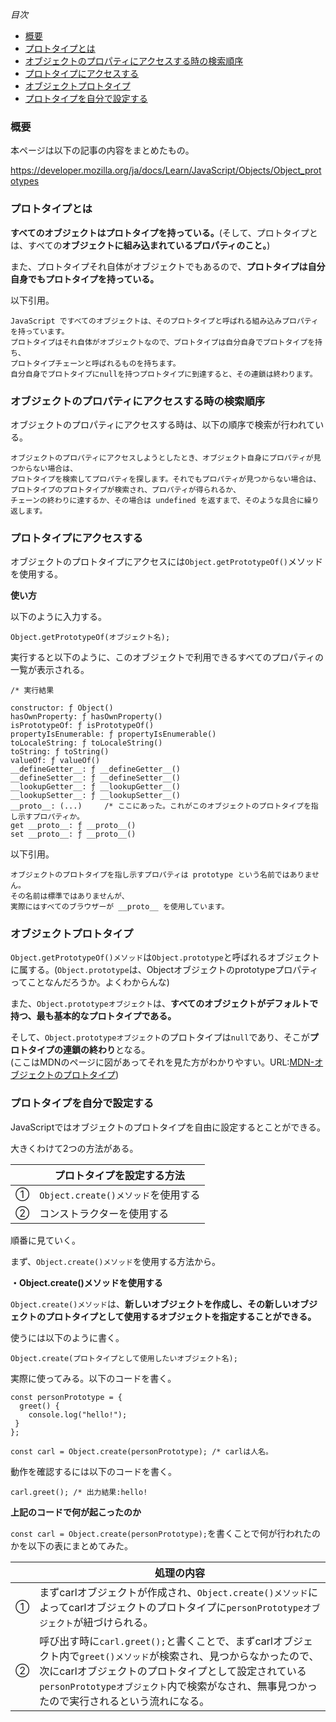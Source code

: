 *目次*
* [概要](#概要)
* [プロトタイプとは](#プロトタイプとは)
* [オブジェクトのプロパティにアクセスする時の検索順序](#オブジェクトのプロパティにアクセスする時の検索順序)
* [プロトタイプにアクセスする](#プロトタイプにアクセスする)
* [オブジェクトプロトタイプ](#オブジェクトプロトタイプ)
* [プロトタイプを自分で設定する](#プロトタイプを自分で設定する)

### 概要

本ページは以下の記事の内容をまとめたもの。

https://developer.mozilla.org/ja/docs/Learn/JavaScript/Objects/Object_prototypes

### プロトタイプとは

**すべてのオブジェクトはプロトタイプを持っている。**(そして、プロトタイプとは、すべての**オブジェクトに組み込まれているプロパティのこと。**)

また、プロトタイプそれ自体がオブジェクトでもあるので、**プロトタイプは自分自身でもプロトタイプを持っている。**

以下引用。
```
JavaScript ですべてのオブジェクトは、そのプロトタイプと呼ばれる組み込みプロパティを持っています。
プロトタイプはそれ自体がオブジェクトなので、プロトタイプは自分自身でプロトタイプを持ち、
プロトタイプチェーンと呼ばれるものを持ちます。
自分自身でプロトタイプにnullを持つプロトタイプに到達すると、その連鎖は終わります。
```

### オブジェクトのプロパティにアクセスする時の検索順序

オブジェクトのプロパティにアクセスする時は、以下の順序で検索が行われている。

```
オブジェクトのプロパティにアクセスしようとしたとき、オブジェクト自身にプロパティが見つからない場合は、
プロトタイプを検索してプロパティを探します。それでもプロパティが見つからない場合は、
プロトタイプのプロトタイプが検索され、プロパティが得られるか、
チェーンの終わりに達するか、その場合は undefined を返すまで、そのような具合に繰り返します。
```

### プロトタイプにアクセスする

オブジェクトのプロトタイプにアクセスには`Object.getPrototypeOf()`メソッドを使用する。

**使い方**

以下のように入力する。
```
Object.getPrototypeOf(オブジェクト名);
```

実行すると以下のように、このオブジェクトで利用できるすべてのプロパティの一覧が表示される。

```
/* 実行結果

constructor: ƒ Object()
hasOwnProperty: ƒ hasOwnProperty()
isPrototypeOf: ƒ isPrototypeOf()
propertyIsEnumerable: ƒ propertyIsEnumerable()
toLocaleString: ƒ toLocaleString()
toString: ƒ toString()
valueOf: ƒ valueOf()
__defineGetter__: ƒ __defineGetter__()
__defineSetter__: ƒ __defineSetter__()
__lookupGetter__: ƒ __lookupGetter__()
__lookupSetter__: ƒ __lookupSetter__()
__proto__: (...)　　　/* ここにあった。これがこのオブジェクトのプロトタイプを指し示すプロパティか。
get __proto__: ƒ __proto__()
set __proto__: ƒ __proto__()
```

以下引用。
```
オブジェクトのプロトタイプを指し示すプロパティは prototype という名前ではありません。
その名前は標準ではありませんが、
実際にはすべてのブラウザーが __proto__ を使用しています。
```

### オブジェクトプロトタイプ

`Object.getPrototypeOf()メソッド`は`Object.prototype`と呼ばれるオブジェクトに属する。(`Object.prototype`は、Objectオブジェクトのprototypeプロパティってことなんだろうか。よくわからんな)

また、`Object.prototypeオブジェクト`は、**すべてのオブジェクトがデフォルトで持つ、最も基本的なプロトタイプである。**

そして、`Object.prototypeオブジェクト`のプロトタイプは`null`であり、そこが**プロトタイプの連鎖の終わり**となる。  
(ここはMDNのページに図があってそれを見た方がわかりやすい。URL:[MDN-オブジェクトのプロトタイプ](https://developer.mozilla.org/ja/docs/Learn/JavaScript/Objects/Object_prototypes))

### プロトタイプを自分で設定する

JavaScriptではオブジェクトのプロトタイプを自由に設定するとことができる。

大きくわけて2つの方法がある。

||プロトタイプを設定する方法|
|-|-|
|①|`Object.create()メソッド`を使用する|
|②|コンストラクターを使用する|

順番に見ていく。

まず、`Object.create()メソッド`を使用する方法から。

**・Object.create()メソッドを使用する**

`Object.create()メソッド`は、**新しいオブジェクトを作成し、その新しいオブジェクトのプロトタイプとして使用するオブジェクトを指定することができる。**

使うには以下のように書く。

```
Object.create(プロトタイプとして使用したいオブジェクト名);
```

実際に使ってみる。以下のコードを書く。

```
const personPrototype = {
  greet() {
    console.log("hello!");
 }
};

const carl = Object.create(personPrototype); /* carlは人名。
```

動作を確認するには以下のコードを書く。

```
carl.greet(); /* 出力結果:hello!
```


**上記のコードで何が起こったのか**

`const carl = Object.create(personPrototype);`を書くことで何が行われたのかを以下の表にまとめてみた。

||処理の内容|
|-|-|
|①|まずcarlオブジェクトが作成され、`Object.create()メソッド`によってcarlオブジェクトのプロトタイプに`personPrototypeオブジェクト`が紐づけられる。|
|②|呼び出す時に`carl.greet();`と書くことで、まずcarlオブジェクト内で`greet()メソッド`が検索され、見つからなかったので、次にcarlオブジェクトのプロトタイプとして設定されている`personPrototypeオブジェクト`内で検索がなされ、無事見つかったので実行されるという流れになる。|


